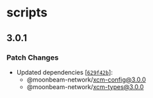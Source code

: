 # scripts

## 3.0.1

### Patch Changes

- Updated dependencies [[`629f42b`](https://github.com/moonbeam-foundation/xcm-sdk/commit/629f42bcd1a46ec96ab2767cecdff88a86a73a89)]:
  - @moonbeam-network/xcm-config@3.0.0
  - @moonbeam-network/xcm-types@3.0.0
